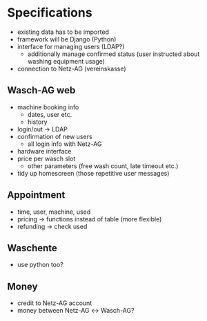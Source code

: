 # Specifications

* existing data has to be imported
* framework will be Django (Python)
* interface for managing users (LDAP?)
  * additionally manage confirmed status (user instructed about washing equipment usage)
* connection to Netz-AG (vereinskasse)

## Wasch-AG web

* machine booking info
  * dates, user etc.
  * history
* login/out → LDAP
* confirmation of new users
  * all login info with Netz-AG
* hardware interface
* price per wasch slot
  * other parameters (free wash count, late timeout etc.)
* tidy up homescreen (those repetitive user messages)

## Appointment

* time, user, machine, used
* pricing → functions instead of table (more flexible)
* refunding → check used

## Waschente

* use python too?

## Money

* credit to Netz-AG account
* money between Netz-AG ↔ Wasch-AG?
